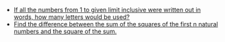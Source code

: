 * [If all the numbers from 1 to given limit inclusive were written out in words, how many letters would be used?](https://github.com/amangalvedhekar/interview-preparations/blob/master/freecodecamp-algorithm-questions/project-euler/number-letter-counts.js)
* [Find the difference between the sum of the squares of the first n natural numbers and the square of the sum.](https://github.com/amangalvedhekar/interview-preparations/blob/master/freecodecamp-algorithm-questions/project-euler/sum-square-dfifference.js)
